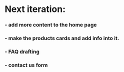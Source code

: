 # Next iteration:
### - add more content to the home page
### - make the products cards and add info into it. 
### - FAQ drafting
### - contact us form 